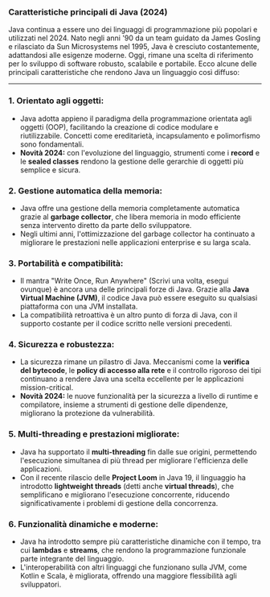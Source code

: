 ### Caratteristiche principali di Java (2024)

Java continua a essere uno dei linguaggi di programmazione più popolari e utilizzati nel 2024. Nato negli anni '90 da un team guidato da James Gosling e rilasciato da Sun Microsystems nel 1995, Java è cresciuto costantemente, adattandosi alle esigenze moderne. Oggi, rimane una scelta di riferimento per lo sviluppo di software robusto, scalabile e portabile. Ecco alcune delle principali caratteristiche che rendono Java un linguaggio così diffuso:

---

### 1. **Orientato agli oggetti:**
   - Java adotta appieno il paradigma della programmazione orientata agli oggetti (OOP), facilitando la creazione di codice modulare e riutilizzabile. Concetti come ereditarietà, incapsulamento e polimorfismo sono fondamentali.
   - **Novità 2024:** con l'evoluzione del linguaggio, strumenti come i **record** e le **sealed classes** rendono la gestione delle gerarchie di oggetti più semplice e sicura.

### 2. **Gestione automatica della memoria:**
   - Java offre una gestione della memoria completamente automatica grazie al **garbage collector**, che libera memoria in modo efficiente senza intervento diretto da parte dello sviluppatore.
   - Negli ultimi anni, l'ottimizzazione del garbage collector ha continuato a migliorare le prestazioni nelle applicazioni enterprise e su larga scala.

### 3. **Portabilità e compatibilità:**
   - Il mantra "Write Once, Run Anywhere" (Scrivi una volta, esegui ovunque) è ancora una delle principali forze di Java. Grazie alla **Java Virtual Machine (JVM)**, il codice Java può essere eseguito su qualsiasi piattaforma con una JVM installata.
   - La compatibilità retroattiva è un altro punto di forza di Java, con il supporto costante per il codice scritto nelle versioni precedenti.

### 4. **Sicurezza e robustezza:**
   - La sicurezza rimane un pilastro di Java. Meccanismi come la **verifica del bytecode**, le **policy di accesso alla rete** e il controllo rigoroso dei tipi continuano a rendere Java una scelta eccellente per le applicazioni mission-critical.
   - **Novità 2024:** le nuove funzionalità per la sicurezza a livello di runtime e compilatore, insieme a strumenti di gestione delle dipendenze, migliorano la protezione da vulnerabilità.

### 5. **Multi-threading e prestazioni migliorate:**
   - Java ha supportato il **multi-threading** fin dalle sue origini, permettendo l'esecuzione simultanea di più thread per migliorare l'efficienza delle applicazioni.
   - Con il recente rilascio delle **Project Loom** in Java 19, il linguaggio ha introdotto **lightweight threads** (detti anche **virtual threads**), che semplificano e migliorano l'esecuzione concorrente, riducendo significativamente i problemi di gestione della concorrenza.

### 6. **Funzionalità dinamiche e moderne:**
   - Java ha introdotto sempre più caratteristiche dinamiche con il tempo, tra cui **lambdas** e **streams**, che rendono la programmazione funzionale parte integrante del linguaggio.
   - L'interoperabilità con altri linguaggi che funzionano sulla JVM, come Kotlin e Scala, è migliorata, offrendo una maggiore flessibilità agli sviluppatori.
